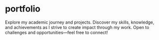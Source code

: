 # portfolio
Explore my academic journey and projects. Discover my skills, knowledge, and achievements as I strive to create impact through my work. Open to challenges and opportunities—feel free to connect!
